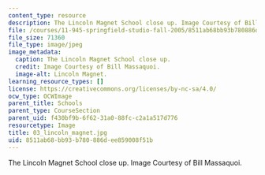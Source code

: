 ```yaml
---
content_type: resource
description: The Lincoln Magnet School close up. Image Courtesy of Bill Massaquoi.
file: /courses/11-945-springfield-studio-fall-2005/8511ab68bb93b780886dee859008f51b_03_lincoln_magnet.jpg
file_size: 71360
file_type: image/jpeg
image_metadata:
  caption: The Lincoln Magnet School close up.
  credit: Image Courtesy of Bill Massaquoi.
  image-alt: Lincoln Magnet.
learning_resource_types: []
license: https://creativecommons.org/licenses/by-nc-sa/4.0/
ocw_type: OCWImage
parent_title: Schools
parent_type: CourseSection
parent_uid: f430bf9b-6f62-31a0-88fc-c2a1a517d776
resourcetype: Image
title: 03_lincoln_magnet.jpg
uid: 8511ab68-bb93-b780-886d-ee859008f51b
---
```

The Lincoln Magnet School close up. Image Courtesy of Bill Massaquoi.